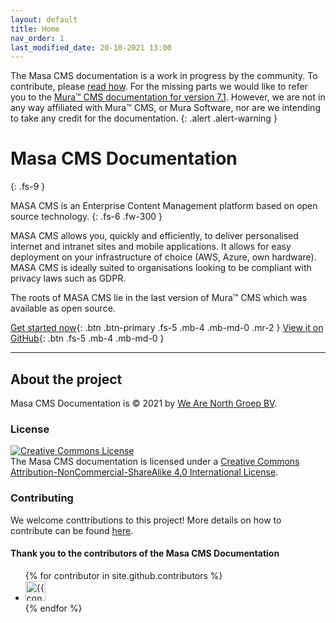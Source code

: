 ```yaml
---
layout: default
title: Home
nav_order: 1
last_modified_date: 20-10-2021 13:00
---
```


The Masa CMS documentation is a work in progress by the community. To contribute, please [read how](/contributing/to-documentation/).
For the missing parts we would like to refer you to the [Mura&trade; CMS documentation for version 7.1](https://docs.murasoftware.com/v7-1/). However, we are not in any way affiliated with Mura&trade; CMS, or Mura Software, nor are we intending to take any credit for the documentation.
{: .alert .alert-warning }

# Masa CMS Documentation
{: .fs-9 }

MASA CMS is an Enterprise Content Management platform based on open source technology. 
{: .fs-6 .fw-300 }

MASA CMS allows you, quickly and efficiently, to deliver personalised internet and intranet sites and mobile applications. It allows for easy deployment on your infrastructure of choice (AWS, Azure, own hardware). MASA CMS is ideally suited to organisations looking to be compliant with privacy laws such as GDPR.

The roots of MASA CMS lie in the last version of Mura&trade; CMS which was available as open source.

[Get started now](/getting-started/){: .btn .btn-primary .fs-5 .mb-4 .mb-md-0 .mr-2 } [View it on GitHub](https://github.com/masacms/masacms){: .btn .fs-5 .mb-4 .mb-md-0 }

---

## About the project
Masa CMS Documentation is © 2021 by [We Are North Groep BV](https://www.wearenorth.eu).

### License
<a rel="license" href="http://creativecommons.org/licenses/by-nc-sa/4.0/"><img alt="Creative Commons License" style="border-width:0" src="https://i.creativecommons.org/l/by-nc-sa/4.0/80x15.png" /></a><br />
The Masa CMS documentation is licensed under a <a rel="license" href="http://creativecommons.org/licenses/by-nc-sa/4.0/">Creative Commons Attribution-NonCommercial-ShareAlike 4.0 International License</a>.

### Contributing
We welcome conttributions to this project! More details on how to contribute can be found [here](/contributing/to-documentation/).

#### Thank you to the contributors of the Masa CMS Documentation

<ul class="list-style-none">
{% for contributor in site.github.contributors %}
  <li class="d-inline-block mr-1">
     <a href="{{ contributor.html_url }}"><img src="{{ contributor.avatar_url }}" width="32" height="32" alt="{{ contributor.login }}"/></a>
  </li>
{% endfor %}
</ul>
